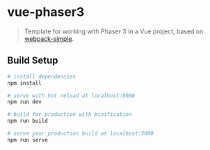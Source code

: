 # vue-phaser3

> Template for working with Phaser 3 in a Vue project, based on [webpack-simple](https://github.com/vuejs-templates/webpack-simple).

## Build Setup

``` bash
# install dependencies
npm install

# serve with hot reload at localhost:8080
npm run dev

# build for production with minification
npm run build

# serve your production build at localhost:5000
npm run serve
```
